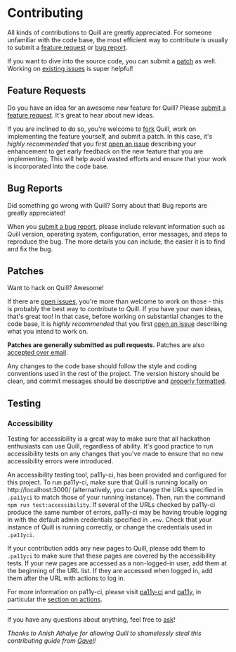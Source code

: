 Contributing
============

All kinds of contributions to Quill are greatly appreciated. For someone
unfamiliar with the code base, the most efficient way to contribute is usually
to submit a [feature request](#feature-requests) or [bug report](#bug-reports).

If you want to dive into the source code, you can submit a [patch](#patches) as
well. Working on [existing issues][issues] is super helpful!

Feature Requests
----------------

Do you have an idea for an awesome new feature for Quill? Please [submit a
feature request][issue]. It's great to hear about new ideas.

If you are inclined to do so, you're welcome to [fork][fork] Quill, work on
implementing the feature yourself, and submit a patch. In this case, it's
*highly recommended* that you first [open an issue][issue] describing your
enhancement to get early feedback on the new feature that you are implementing.
This will help avoid wasted efforts and ensure that your work is incorporated
into the code base.

Bug Reports
-----------

Did something go wrong with Quill? Sorry about that! Bug reports are greatly
appreciated!

When you [submit a bug report][issue], please include relevant information such
as Quill version, operating system, configuration, error messages, and steps to
reproduce the bug. The more details you can include, the easier it is to find
and fix the bug.

Patches
-------

Want to hack on Quill? Awesome!

If there are [open issues][issues], you're more than welcome to work on those -
this is probably the best way to contribute to Quill. If you have your own
ideas, that's great too! In that case, before working on substantial changes to
the code base, it is *highly recommended* that you first [open an issue][issue]
describing what you intend to work on.

**Patches are generally submitted as pull requests.** Patches are also
[accepted over email][email].

Any changes to the code base should follow the style and coding conventions
used in the rest of the project. The version history should be clean, and
commit messages should be descriptive and [properly formatted][commit-messages].

Testing
-------

### Accessibility
Testing for accessibility is a great way to make sure that all hackathon 
enthusiasts can use Quill, regardless of ability. It's good practice to run 
accessibility tests on any changes that you've made to ensure that no new 
accessibility errors were introduced.

An accessibility testing tool, pa11y-ci, has been provided and configured for 
this project. To run pa11y-ci, make sure that Quill is running locally on 
http://localhost:3000/ (alternatively, you can change the URLs specified in 
`.pa11yci` to match those of your running instance). Then, run the command 
`npm run test:accessibility`. If several of the URLs checked by pa11y-ci 
produce the same number of errors, pa11y-ci may be having trouble logging in 
with the default admin credentials specified in `.env`. Check that your 
instance of Quill is running correctly, or change the credentials used in 
`.pa11yci`.

If your contribution adds any new pages to Quill, please add them to 
`.pa11yci` to make sure that these pages are covered by the accessibility 
tests. If your new pages are accessed as a non-logged-in user, add them at the 
beginning of the URL list. If they are accessed when logged in, add them after 
the URL with actions to log in.

For more information on pa11y-ci, please visit [pa11y-ci] and [pa11y], 
in particular the [section on actions][pa11y-actions].

---

If you have any questions about anything, feel free to [ask][email]!

*Thanks to Anish Athalye for allowing Quill to shamelessly steal this contributing guide from [Gavel][gavel]!*

[issue]: https://github.com/techx/quill/issues/new
[issues]: https://github.com/techx/quill/issues
[fork]: https://github.com/techx/quill/fork
[email]: mailto:quill@hackmit.org
[commit-messages]: http://tbaggery.com/2008/04/19/a-note-about-git-commit-messages.html
[gavel]: https://github.com/anishathalye/gavel
[pa11y-ci]: https://github.com/pa11y/pa11y-ci
[pa11y]: https://github.com/pa11y/pa11y
[pa11y-actions]: https://github.com/pa11y/pa11y#actions
